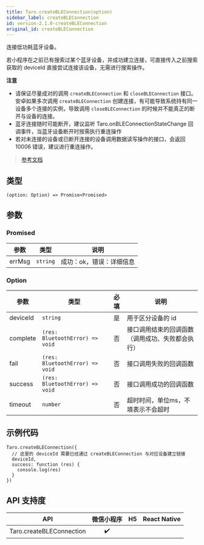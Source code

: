 ```yaml
---
title: Taro.createBLEConnection(option)
sidebar_label: createBLEConnection
id: version-2.1.0-createBLEConnection
original_id: createBLEConnection
---
```


连接低功耗蓝牙设备。

若小程序在之前已有搜索过某个蓝牙设备，并成功建立连接，可直接传入之前搜索获取的 deviceId 直接尝试连接该设备，无需进行搜索操作。

**注意**
- 请保证尽量成对的调用 `createBLEConnection` 和 `closeBLEConnection` 接口。安卓如果多次调用 `createBLEConnection` 创建连接，有可能导致系统持有同一设备多个连接的实例，导致调用 `closeBLEConnection` 的时候并不能真正的断开与设备的连接。
- 蓝牙连接随时可能断开，建议监听 Taro.onBLEConnectionStateChange 回调事件，当蓝牙设备断开时按需执行重连操作
- 若对未连接的设备或已断开连接的设备调用数据读写操作的接口，会返回 10006 错误，建议进行重连操作。

> [参考文档](https://developers.weixin.qq.com/miniprogram/dev/api/device/bluetooth-ble/wx.createBLEConnection.html)

## 类型

```tsx
(option: Option) => Promise<Promised>
```

## 参数

### Promised

<table>
  <thead>
    <tr>
      <th>参数</th>
      <th>类型</th>
      <th>说明</th>
    </tr>
  </thead>
  <tbody>
    <tr>
      <td>errMsg</td>
      <td><code>string</code></td>
      <td>成功：ok，错误：详细信息</td>
    </tr>
  </tbody>
</table>

### Option

<table>
  <thead>
    <tr>
      <th>参数</th>
      <th>类型</th>
      <th style="text-align:center">必填</th>
      <th>说明</th>
    </tr>
  </thead>
  <tbody>
    <tr>
      <td>deviceId</td>
      <td><code>string</code></td>
      <td style="text-align:center">是</td>
      <td>用于区分设备的 id</td>
    </tr>
    <tr>
      <td>complete</td>
      <td><code>(res: BluetoothError) =&gt; void</code></td>
      <td style="text-align:center">否</td>
      <td>接口调用结束的回调函数（调用成功、失败都会执行）</td>
    </tr>
    <tr>
      <td>fail</td>
      <td><code>(res: BluetoothError) =&gt; void</code></td>
      <td style="text-align:center">否</td>
      <td>接口调用失败的回调函数</td>
    </tr>
    <tr>
      <td>success</td>
      <td><code>(res: BluetoothError) =&gt; void</code></td>
      <td style="text-align:center">否</td>
      <td>接口调用成功的回调函数</td>
    </tr>
    <tr>
      <td>timeout</td>
      <td><code>number</code></td>
      <td style="text-align:center">否</td>
      <td>超时时间，单位ms，不填表示不会超时</td>
    </tr>
  </tbody>
</table>

## 示例代码

```tsx
Taro.createBLEConnection({
  // 这里的 deviceId 需要已经通过 createBLEConnection 与对应设备建立链接
  deviceId,
  success: function (res) {
    console.log(res)
  }
})
```

## API 支持度

| API | 微信小程序 | H5 | React Native |
| :---: | :---: | :---: | :---: |
| Taro.createBLEConnection | ✔️ |  |  |
